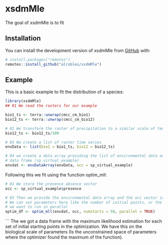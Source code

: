 
<!-- README.md is generated from README.Rmd. Please edit that file -->

# xsdmMle

<!-- badges: start -->

<!-- badges: end -->

The goal of xsdmMle is to fit

## Installation

You can install the development version of xsdmMle from
[GitHub](https://github.com/) with:

``` r
# install.packages("remotes")
remotes::install_github("alrobles/xsdmMle")
```

## Example

This is a basic example to fit the distribution of a species:

``` r
library(xsdmMle)
## 01 We read the rasters for our example

bio1_ts <- terra::unwrap(cmcc_cm_bio1)
bio12_ts <- terra::unwrap(cmcc_cm_bio12)

# 02 We transform the raster of precipitation to a similar scale of temperature
bio12_ts <- bio12_ts/100

# 03 We create a list of raster time series
envData <- list(bio1 = bio1_ts, bio12 = bio12_ts)

# 04 we create a data array providing the list of environmental data and the occurence
# data frame (sp_virtual_example)
envdat <- envDataArray(envData, occ = sp_virtual_example)
```

Following this we fit using the function optim_mll:

``` r
# 01 We store the presence absence vector
occ <- sp_virtual_example$presence

# 03 Then we provide the environmental data array and the occ vector in the optim_mll.
# We can set parameters here like the number of initial points, or the flag if 
# we want to run in parallel
optim_df <- optim_mll(envdat, occ, numstarts = 50, parallel = TRUE)
```

\`\`\` The we got a data frame with the maximum likelihood estimation
for each set of initial starting points in the optimization. We have
this on the biological scale of parameters (Is the unconstrained space
of parameters where the optimizer found the maximum of the function).
